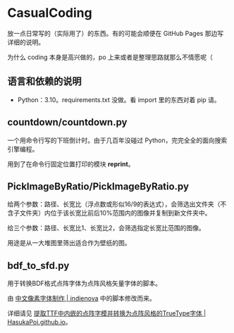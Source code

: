 # CasualCoding

放一点日常写的（实际用了）的东西。有的可能会顺便在 GitHub Pages 那边写详细的说明。

为什么 coding 本身是高兴做的，po 上来或者是整理思路就那么不情愿呢（

## 语言和依赖的说明

- Python：3.10。requirements.txt 没做。看 import 里的东西对着 pip 请。

## countdown/countdown.py

一个用命令行写的下班倒计时。由于几百年没碰过 Python，完完全全的面向搜索引擎编程。

用到了在命令行固定位置打印的模块 **reprint**。

## PickImageByRatio/PickImageByRatio.py

给两个参数：路径、长宽比（浮点数或形似16/9的表达式），会筛选出文件夹（不含子文件夹）内位于该长宽比前后10%范围内的图像并复制到新文件夹中。

给三个参数：路径、长宽比1、长宽比2，会筛选指定长宽比范围的图像。

用途是从一大堆图里筛出适合作为壁纸的图。

## bdf_to_sfd.py

用于转换BDF格式点阵字体为点阵风格矢量字体的脚本。

由 [中文像素字体制作  | indienova](https://ldt.indienova.com/u/hata/blogread/26923) 中的脚本修改而来。

详细请见 [提取TTF中内嵌的点阵字模并转换为点阵风格的TrueType字体 | HasukaPoi.github.io](https://hasukapoi.github.io/2022/05/08/bdf2truetype/)。


